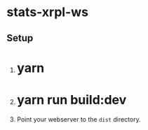 # stats-xrpl-ws

## Setup
1. # yarn
2. # yarn run build:dev
3. Point your webserver to the  `dist` directory.